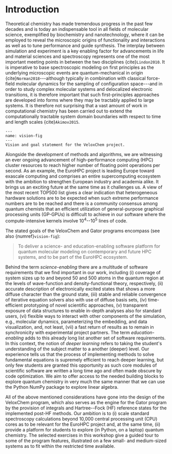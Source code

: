 # Introduction

Theoretical chemistry has made tremendous progress in the past few decades and is today an indispensable tool in all fields of molecular science, exemplified by biochemistry and nanotechnology, where it can be employed to reveal the microscopic origins of functionality and interactions as well as to tune performance and guide synthesis. The interplay between simulation and experiment is a key enabling factor for advancements in life and material sciences and spectroscopy represents one of the most important meeting points in between the two disciplines {cite}`Lindon2010`. It is imperative to base spectroscopic modeling on first principles as the underlying microscopic events are quantum-mechanical in origin {cite}`Norman2018`---although typically in combination with classical force-field molecular dynamics for the sampling of configuration space---and in order to study complex molecular systems and delocalized electronic transitions, it is therefore important that such first-principles approaches are developed into forms where they may be tractably applied to large systems. It is therefore not surprising that a vast amount of work in computational chemistry has been carried out to extend the computationally tractable system domain boundaries with respect to time and length scales {cite}`Akimov2015`.

```{figure} ../images/vision-statement.*
---
name: vision-fig
---
Vision and goal statement for the VeloxChem project.
```

Alongside the development of methods and algorithms, we are witnessing an ever ongoing advancement of high-performance computing (HPC) cluster resources to reach higher number of floating point operations per second. As an example, the EuroHPC project is leading Europe toward exascale computing and comprises an entire supercomputing ecosystem with the ambition to strengthen European industry and academia alike. It brings us an exciting future at the same time as it challenges us. A view of the most recent TOP500 list gives a clear indication that heterogeneous hardware solutions are to be expected when such extreme performance numbers are to be reached and there is a community consensus among quantum chemists that an efficient utilization of general-purpose graphical processing units (GP-GPUs) is difficult to achieve in our software where the compute-intensive kernels involve 10$^4$--10$^5$ lines of code.

The stated goals of the VeloxChem and Gator programs encompass (see also {numref}`vision-fig`):

> To deliver a science- and education-enabling software platform for quantum molecular modeling on contemporary and future HPC systems, and to be part of the EuroHPC ecosystem.

Behind the term *science-enabling* there are a multitude of software requirements that we find important in our work, including (i) coverage of system sizes up to and beyond 50 and 500 atoms in the quantum region at the levels of wave-function and density-functional theory, respectively, (ii) accurate description of electronically excited states that shows a more diffuse character than the ground state, (iii) stable and reliable convergence of iterative equation solvers also with use of diffuse basis sets, (iv) time-efficient prototyping of novel scientific approaches, (v) transparent exposure of data structures to enable in-depth analyses also for standard users, (vi) flexible ways to interact with other components of the simulation, e.g., molecular dynamics, parameterizing the embedding, and data visualization, and, not least, (vii) a fast return of results as to remain in synchronicity with experimental project partners. The term *education-enabling* adds to this already long list another set of software requirements. In this context, the notion of *deeper learning* refers to taking the student's understanding of the subject matter to a another (deeper) level. Our experience tells us that the process of implementing methods to solve fundamental equations is supremely efficient to reach deeper learning, but only few students are granted this opportunity as such core modules of scientific software are written a long time ago and often made obscure by code optimization. We aim to offer access to the needed building blocks to explore quantum chemistry in very much the same manner that we can use the Python NumPy package to explore linear algebra.

All of the above mentioned considerations have gone into the design of the VeloxChem program, which also serves as the engine for the Gator program by the provision of integrals and Hartree--Fock (HF) reference states for the implemented post-HF methods. Our ambition is to (i) scale standard spectroscopy calculations beyond 10,000 central processing unit (CPU) cores as to be relevant for the EuroHPC project and, at the same time, (ii) provide a platform for students to explore (in Python, on a laptop) quantum chemistry. The selected exercises in this workshop give a guided tour to some of the program features, illustrated on a few small- and medium-sized systems as to fit within the restricted time available.
